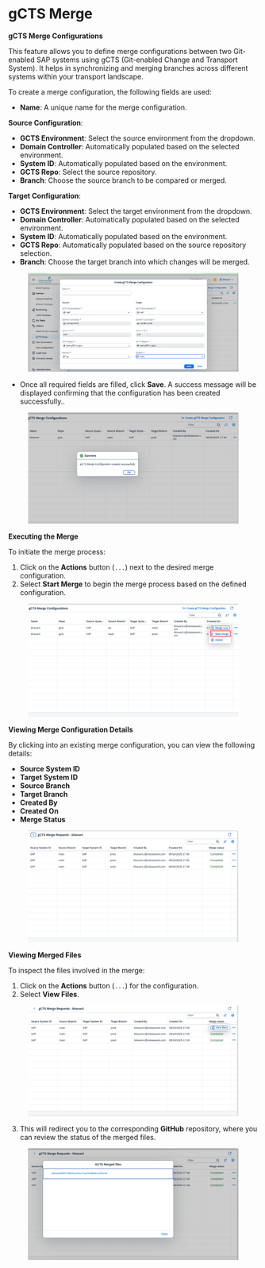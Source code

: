 # gCTS Merge

**gCTS Merge Configurations**

This feature allows you to define merge configurations between two Git-enabled SAP systems using gCTS (Git-enabled Change and Transport System). It helps in synchronizing and merging branches across different systems within your transport landscape.

To create a merge configuration, the following fields are used:

* **Name**: A unique name for the merge configuration.

**Source Configuration**:

* **GCTS Environment**: Select the source environment from the dropdown.
* **Domain Controller**: Automatically populated based on the selected environment.
* **System ID**: Automatically populated based on the environment.
* **GCTS Repo**: Select the source repository.
* **Branch**: Choose the source branch to be compared or merged.

**Target Configuration**:

* **GCTS Environment**: Select the target environment from the dropdown.
* **Domain Controller**: Automatically populated based on the selected environment.
* **System ID**: Automatically populated based on the environment.
* **GCTS Repo**: Automatically populated based on the source repository selection.
* **Branch**: Choose the target branch into which changes will be merged.

<figure><img src="../../.gitbook/assets/image (2) (1) (1) (1) (1) (1).png" alt=""><figcaption></figcaption></figure>

* Once all required fields are filled, click **Save**. A success message will be displayed confirming that the configuration has been created successfully..

<figure><img src="../../.gitbook/assets/image (1) (1) (1) (1) (1) (1) (1) (1).png" alt=""><figcaption></figcaption></figure>

**Executing the Merge**

To initiate the merge process:

1. Click on the **Actions** button (`...`) next to the desired merge configuration.
2. Select **Start Merge** to begin the merge process based on the defined configuration.

<figure><img src="../../.gitbook/assets/image (4) (1) (1) (1) (1).png" alt=""><figcaption></figcaption></figure>

**Viewing Merge Configuration Details**

By clicking into an existing merge configuration, you can view the following details:

* **Source System ID**
* **Target System ID**
* **Source Branch**
* **Target Branch**
* **Created By**
* **Created On**
* **Merge Status**

<figure><img src="../../.gitbook/assets/image (5) (1) (1) (1) (1).png" alt=""><figcaption></figcaption></figure>

**Viewing Merged Files**

To inspect the files involved in the merge:

1. Click on the **Actions** button (`...`) for the configuration.
2. Select **View Files**.

<figure><img src="../../.gitbook/assets/image (6) (1) (1) (1) (1).png" alt=""><figcaption></figcaption></figure>

3. This will redirect you to the corresponding **GitHub** repository, where you can review the status of the merged files.

<figure><img src="../../.gitbook/assets/image (7) (1) (1) (1).png" alt=""><figcaption></figcaption></figure>
